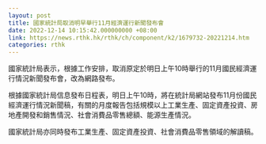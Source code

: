 ```yaml
---
layout: post
title: 國家統計局取消明早舉行11月經濟運行新聞發布會
date: 2022-12-14 10:15:42.000000000 +08:00
link: https://news.rthk.hk/rthk/ch/component/k2/1679732-20221214.htm
categories: rthk
---
```


國家統計局表示，根據工作安排，取消原定於明日上午10時舉行的11月國民經濟運行情況新聞發布會，改為網路發布。

根據國家統計局信息發布日程表，明日上午10時，將在統計局網站發布11月份國民經濟運行情況新聞稿，有關的月度報告包括規模以上工業生產、固定資產投資、房地產開發和銷售情況、社會消費品零售總額、能源生產情況。

國家統計局亦同時發布工業生產、固定資產投資、社會消費品零售領域的解讀稿。
